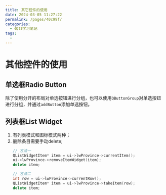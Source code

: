 ```yaml
---
title: 其它控件的使用
date: 2024-03-05 11:27:22
permalink: /pages/40c99f/
categories:
  - 《Qt》学习笔记
tags:
  - 
---
```

# 其他控件的使用

## 单选框Radio Button
除了使用分开的布局对单选按钮进行分组，也可以使用`QButtonGroup`对单选按钮进行分组，并通过`addButton`添加单选按钮。

## 列表框List Widget

1. 有列表模式和图标模式两种；
2. 删除条目需要手动delete;
   ```cpp
   // 方法一
   QListWidgetItem* item = ui->lwProvince->currentItem();
   ui->lwProvince->removeItemWidget(item);
   delete item;

   // 方法二
   int row = ui->lwProvince->currentRow();
   QListWidgetItem* item = ui->lwProvince->takeItem(row);
   delete item;
   ```
